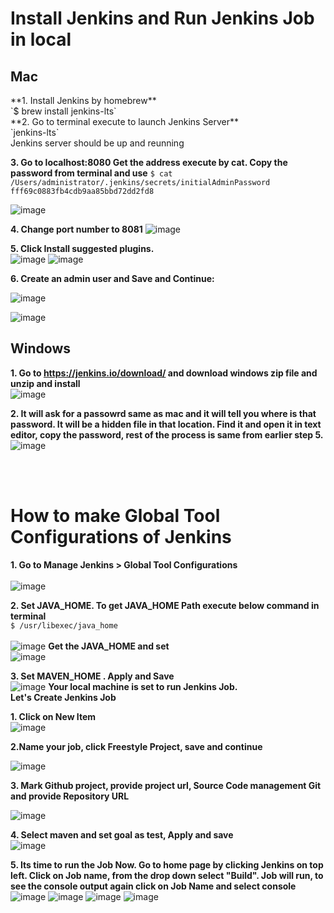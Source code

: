 # Install Jenkins and Run Jenkins Job in local
<h2>Mac</h2>
**1. Install Jenkins by homebrew** <br> 
`$ brew install jenkins-lts` <br>
**2. Go to terminal execute to launch Jenkins Server** <br>
`jenkins-lts` <br>
Jenkins server should be up and reunning <br>

**3. Go to localhost:8080 Get the address execute by cat. Copy the password from terminal and use**
`$ cat /Users/administrator/.jenkins/secrets/initialAdminPassword` <br>
`fff69c0883fb4cdb9aa85bbd72dd2fd8`

![image](https://user-images.githubusercontent.com/34196568/50379465-844aff00-0618-11e9-8dd7-371498224cba.png)
<br>

**4. Change port number to 8081**
![image](https://user-images.githubusercontent.com/34196568/50379578-2f5cb800-061b-11e9-982d-430671390678.png)
 

**5. Click Install suggested plugins.** <br>
![image](https://user-images.githubusercontent.com/34196568/50379582-70ed6300-061b-11e9-98c2-aa569d017833.png)
![image](https://user-images.githubusercontent.com/34196568/50379601-b90c8580-061b-11e9-9e57-3d66fbb7c39f.png)

**6. Create an admin user and Save and Continue:** 

![image](https://user-images.githubusercontent.com/34196568/50379602-c164c080-061b-11e9-8a1a-8a744971583d.png)

![image](https://user-images.githubusercontent.com/34196568/50379615-21f3fd80-061c-11e9-84d0-b1bb3efd22e6.png)

<h2>Windows</h2>

**1. Go to https://jenkins.io/download/ and download windows zip file and unzip and install** <br>
![image](https://user-images.githubusercontent.com/34196568/50379810-39ce8000-0622-11e9-90b0-533f9934cdf1.png)

**2. It will ask for a passowrd same as mac and it will tell you where is that password. It will be a hidden file in that location. Find it and open it in text editor, copy the password, rest of the process is same from earlier step 5.** 
![image](https://user-images.githubusercontent.com/34196568/50379816-78fcd100-0622-11e9-8e77-ddce35876db2.png)


<br>
<br>
<h1>How to make Global Tool Configurations of Jenkins </h1>

**1. Go to  Manage Jenkins > Global Tool Configurations**  <br>
<br>
![image](https://user-images.githubusercontent.com/34196568/50379325-48626a80-0615-11e9-9d08-d020e733aa3b.png)

**2. Set JAVA_HOME. To get JAVA_HOME Path execute below command in terminal** <br>
`$ /usr/libexec/java_home` <br>
<br>
![image](https://user-images.githubusercontent.com/34196568/50379364-5ebcf600-0616-11e9-91d9-1c6913cb903b.png)
**Get the JAVA_HOME and set**<br>
![image](https://user-images.githubusercontent.com/34196568/50379375-814f0f00-0616-11e9-8546-8d529a8c7cc8.png)

**3. Set MAVEN_HOME . Apply and Save** <br>
![image](https://user-images.githubusercontent.com/34196568/50379662-6a5feb00-061d-11e9-902d-b48518b63968.png)
**Your local machine is set to run Jenkins Job.** <br>
**Let's Create Jenkins Job**

**1. Click on New Item**<br>
![image](https://user-images.githubusercontent.com/34196568/50379686-04279800-061e-11e9-9762-eca060166826.png)

**2.Name your job, click Freestyle Project, save and continue** 

![image](https://user-images.githubusercontent.com/34196568/50379692-25888400-061e-11e9-9ab4-9545ccdc10f2.png)

**3. Mark Github project, provide project url, Source Code management Git and provide Repository URL** 

![image](https://user-images.githubusercontent.com/34196568/50379707-92038300-061e-11e9-80fb-56b61c648ac9.png)

 

**4. Select maven and set goal as test, Apply and save**<br> 
![image](https://user-images.githubusercontent.com/34196568/50379731-2837a900-061f-11e9-94f8-434d44980b85.png)

**5. Its time to run the Job Now. Go to home page by clicking Jenkins on top left. Click on Job name, from the drop down select "Build". Job will run, to see the console output again click on Job Name and select console** 
![image](https://user-images.githubusercontent.com/34196568/50379734-777dd980-061f-11e9-84dd-adb963fe41bd.png)
![image](https://user-images.githubusercontent.com/34196568/50379738-ad22c280-061f-11e9-9c85-1747f80b12c4.png)
![image](https://user-images.githubusercontent.com/34196568/50379751-13a7e080-0620-11e9-9fd2-608ae7b22c79.png)
![image](https://user-images.githubusercontent.com/34196568/50379753-26221a00-0620-11e9-932f-461a6f5407fb.png)
